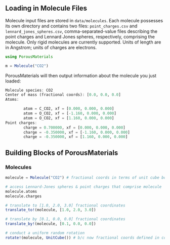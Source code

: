 ## Loading in Molecule Files

Molecule input files are stored in `data/molecules`. Each molecule possesses its own directory and contains two files: `point_charges.csv` and `lennard_jones_spheres.csv`, comma-separated-value files describing the point charges and Lennard Jones spheres, respectively, comprising the molecule. Only rigid molecules are currently supported. Units of length are in Angstrom; units of charges are electrons.

```julia
using PorousMaterials

m = Molecule("CO2")
```

PorousMaterials will then output information about the molecule you just loaded:

```julia
Molecule species: CO2
Center of mass (fractional coords): [0.0, 0.0, 0.0]
Atoms:

        atom = C_CO2, xf = [0.000, 0.000, 0.000]
        atom = O_CO2, xf = [-1.160, 0.000, 0.000]
        atom = O_CO2, xf = [1.160, 0.000, 0.000]
Point charges:
        charge = 0.700000, xf = [0.000, 0.000, 0.000]
        charge = -0.350000, xf = [-1.160, 0.000, 0.000]
        charge = -0.350000, xf = [1.160, 0.000, 0.000]
```


## Building Blocks of PorousMaterials

### Molecules

```julia
molecule = Molecule("CO2") # fractional coords in terms of unit cube box

# access Lennard-Jones spheres & point charges that comprise molecule
molecule.atoms
molecule.charges

# translate to [1.0, 2.0, 3.0] fractional coordinates
translate_to!(molecule, [1.0, 2.0, 3.0])

# translate by [0.1, 0.0, 0.0] fractional coordinates
translate_by!(molecule, [0.1, 0.0, 0.0])

# conduct a uniform random rotation
rotate!(molecule, UnitCube()) # b/c now fractional coords defined in context of a unit cube
```

